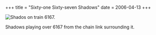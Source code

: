 +++
title = "Sixty-one Sixty-seven Shadows"
date = 2006-04-13
+++

![Shados on train 6167.](http://www.aphoenix.ca/photoblog/photos/SixtyoneSixtysevenShadows.jpg)

Shadows playing over 6167 from the chain link surrounding it.
